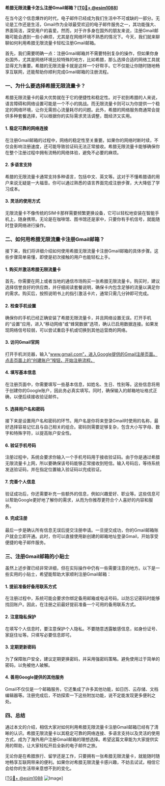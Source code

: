 **希腊无限流量卡怎么注册Gmail邮箱？[[TG💪+ @esim1088](https://t.me/s/esim1088)]**

在当今这个信息爆炸的时代，电子邮件已经成为我们生活中不可或缺的一部分。无论是工作还是生活，Gmail作为全球最受欢迎的电子邮件服务之一，其功能强大、界面简洁，深受用户的喜爱。然而，对于许多身在国外的朋友来说，注册Gmail邮箱可能会遇到一些小麻烦，尤其是在网络环境不熟悉的情况下。今天，我们就来聊聊如何利用希腊无限流量卡轻松注册Gmail邮箱。

首先，我们需要明确一点：注册Gmail邮箱并不需要特别复杂的操作，但如果你身处国外，尤其是网络环境比较特殊的地方，比如希腊，那么选择合适的网络工具就显得尤为重要。希腊的无限流量卡就是这样一个好帮手。它不仅能让你随时随地畅享互联网，还能帮助你顺利完成Gmail邮箱的注册流程。

### 一、为什么要选择希腊无限流量卡？

希腊无限流量卡的最大优势就在于它的便捷性和稳定性。对于初到希腊的人来说，语言障碍和网络设置可能是一个不小的挑战。而无限流量卡则可以为你提供一个稳定的网络环境，让你无需担心流量耗尽的问题。此外，希腊的网络服务商通常会提供多种套餐选择，可以根据你的实际需求灵活调整，既经济又实用。

#### 1. **稳定可靠的网络连接**
   在注册Gmail邮箱的过程中，网络的稳定性至关重要。如果你的网络时断时续，不仅会影响注册速度，还可能导致验证码无法正常接收。希腊无限流量卡能够确保你在整个注册过程中拥有流畅的网络体验，避免不必要的麻烦。

#### 2. **多语言支持**
   希腊的无限流量卡通常支持多种语言，包括中文、英文等。这对于不懂希腊语的用户来说无疑是一大福音。你可以通过熟悉的语言界面完成注册步骤，大大降低了学习成本。

#### 3. **灵活的使用方式**
   无限流量卡不像传统的SIM卡那样需要频繁更换设备，它可以轻松地安装在智能手机上，随身携带。无论是在咖啡馆、图书馆还是家中，只要你有手机信号，就能随时登录网络进行操作。

### 二、如何用希腊无限流量卡注册Gmail邮箱？

接下来，我们将详细介绍如何使用希腊无限流量卡注册Gmail邮箱的具体步骤。这些步骤简单易懂，即使是初次接触的用户也能轻松上手。

#### 1. **购买并激活希腊无限流量卡**
   首先，你需要在网上或者当地的通信市场购买一张希腊无限流量卡。购买时，建议选择信誉良好的供应商，并仔细阅读套餐说明，确保卡内包含足够的流量以满足你的需求。购买后，按照说明书上的指引激活卡片，通常只需几分钟即可完成。

#### 2. **检查手机设置**
   确保你的手机已经正确安装了希腊无限流量卡，并且网络设置无误。打开手机的“设置”应用，进入“移动网络”或“蜂窝数据”选项，确认已启用数据连接。如果发现网络信号较弱，可以尝试重启手机或切换到其他运营商的网络。

#### 3. **访问Gmail官网**
   打开手机浏览器，输入“www.gmail.com”，进入Google提供的Gmail注册页面。点击页面上的“创建账户”按钮，开始注册流程。

#### 4. **填写基本信息**
   在注册页面中，你需要填写一些基本信息，如姓名、生日、性别等。这些信息将用于创建你的Google账户，因此务必真实填写。同时，确保输入的邮箱地址格式正确，以便后续接收验证邮件。

#### 5. **选择用户名和密码**
   接下来是设置用户名和密码的环节。用户名是你将来登录Gmail时使用的名称，最好选择容易记忆且与自己相关的组合。密码则需要足够复杂，包含大小写字母、数字和特殊字符，以提高账户安全性。

#### 6. **验证手机号码**
   注册过程中，系统会要求你输入一个手机号码用于接收验证码。由于你是通过希腊无限流量卡上网，所以要确保该号码能够正常接收到短信。输入号码后，等待系统发送验证码，并在指定位置输入验证码以完成验证。

#### 7. **完善个人信息**
   验证成功后，你还需要补充一些额外的信息，例如兴趣爱好、职业等。这些信息可以帮助Google更好地了解你的需求，从而为你推荐更符合个人喜好的内容和服务。

#### 8. **完成注册**
   最后一步是确认所有信息无误后提交注册申请。一旦提交成功，你的Gmail邮箱账户就会立即开通。此时，你可以直接使用新创建的邮箱地址登录Gmail，开始享受便捷的电子邮件服务。

### 三、注册Gmail邮箱的小贴士

虽然上述步骤已经非常详细，但在实际操作中仍有一些需要注意的地方。以下是一些实用的小贴士，希望能帮助大家顺利注册Gmail邮箱：

#### 1. **提前准备好备用联系方式**
   在注册过程中，系统可能会要求你绑定备用邮箱或电话号码，以防忘记密码时能够找回账户。因此，在注册之前最好提前准备一个可用的备用联系方式。

#### 2. **注意隐私保护**
   在填写个人信息时，要注意保护个人隐私。不要随意透露敏感信息，如身份证号、家庭住址等。只填写必要信息即可。

#### 3. **定期更新密码**
   为了保障账户安全，建议定期更换密码，并采用强密码策略。避免使用过于简单的密码，以免被他人破解。

#### 4. **善用Google提供的其他服务**
   Gmail不仅仅是一个邮箱服务，它还集成了许多其他功能，如日历、云存储、文档编辑器等。注册完成后，不妨探索一下这些附加功能，说不定能发现更多便利之处。

### 四、总结

通过本文的介绍，相信大家对如何利用希腊无限流量卡注册Gmail邮箱已经有了清晰的认识。希腊无限流量卡以其稳定可靠的网络连接、多语言支持以及灵活的使用方式，成为了海外用户注册Gmail邮箱的理想选择。希望这篇文章能为大家提供实用的帮助，让大家轻松开启全新的电子邮件之旅。

无论你是在希腊旅行、留学还是工作，只要拥有一张希腊无限流量卡，就能随时随地畅享互联网带来的便利。如果你对希腊无限流量卡感兴趣，不妨去试试，相信它会给你的生活带来意想不到的变化。

[[TG💪+ @esim1088](https://t.me/s/esim1088) ![Image](https://i.postimg.cc/4NQfJmqS/Snipaste-2025-05-13-00-14-12.png)]